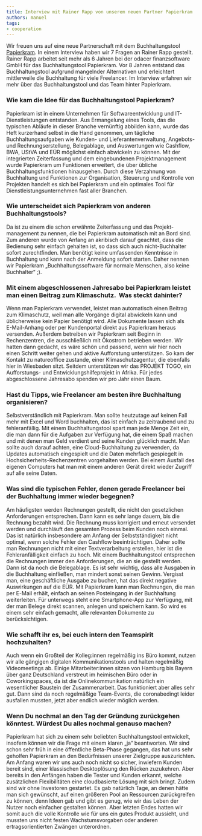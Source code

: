```yaml
---
title: Interview mit Rainer Rapp von unserem neuen Partner Papierkram
authors: manuel
tags:
- cooperation
---
```


Wir freuen uns auf eine neue Partnerschaft mit dem Buchhaltungstool [Papierkram](https://www.papierkram.de/). In einem Interview haben wir 7 Fragen an Rainer Rapp gestellt.  
Rainer Rapp arbeitet seit mehr als 6 Jahren bei der odacer finanzsoftware GmbH für das Buchhaltungstool Papierkram. Vor 8 Jahren entstand das Buchhaltungstool aufgrund mangelnder Alternativen und erleichtert mittlerweile die Buchhaltung für viele Freelancer. Im Interview erfahren wir mehr über das Buchhaltungstool und das Team hinter Papierkram.

### Wie kam die Idee für das Buchhaltungstool Papierkram?

Papierkram ist in einem Unternehmen für Softwareentwicklung und IT-Dienstleistungen entstanden. Aus Ermangelung eines Tools, das die typischen Abläufe in dieser Branche vernünftig abbilden kann, wurde das Heft kurzerhand selbst in die Hand genommen, um tägliche Buchhaltungsaufgaben wie Kunden- und Lieferantenverwaltung, Angebots- und Rechnungserstellung, Belegablage, und Auswertungen wie Cashflow, BWA, UStVA und EÜR möglichst einfach abwickeln zu können. Mit der integrierten Zeiterfassung und dem eingebundenen Projektmanagement wurde Papierkram um Funktionen erweitert, die über übliche Buchhaltungsfunktionen hinausgehen. Durch diese Verzahnung von Buchhaltung und Funktionen zur Organisation, Steuerung und Kontrolle von Projekten handelt es sich bei Papierkram und ein optimales Tool für Dienstleistungsunternehmen fast aller Branchen.

### Wie unterscheidet sich Papierkram von anderen Buchhaltungstools?

Da ist zu einem die schon erwähnte Zeiterfassung und das Projekt-management zu nennen, die bei Papierkram automatisch mit an Bord sind. Zum anderen wurde von Anfang an akribisch darauf geachtet, dass die Bedienung sehr einfach gehalten ist, so dass sich auch nicht-Buchhalter sofort zurechtfinden. Man benötigt keine umfassenden Kenntnisse in Buchhaltung und kann nach der Anmeldung sofort starten. Daher nennen wir Papierkram „Buchhaltungssoftware für normale Menschen, also keine Buchhalter“ ;).

### Mit einem abgeschlossenen Jahresabo bei Papierkram leistet man einen Beitrag zum Klimaschutz. &nbsp;Was steckt dahinter?

Wenn man Papierkram verwendet, leistet man automatisch einen Beitrag zum Klimaschutz, weil man alle Vorgänge digital abwickeln kann und üblicherweise kein Papier benötigt wird. Alle Dokumente lassen sich als   
E-Mail-Anhang oder per Kundenportal direkt aus Papierkram heraus versenden. Außerdem betreiben wir Papierkram seit Beginn in Rechenzentren, die ausschließlich mit Ökostrom betrieben werden. Wir hatten dann gedacht, es wäre schön und passend, wenn wir hier noch einen Schritt weiter gehen und aktive Aufforstung unterstützen. So kam der Kontakt zu natureoffice zustande, einer Klimaschutzagentur, die ebenfalls hier in Wiesbaden sitzt. Seitdem unterstützen wir das PROJEKT TOGO, ein Aufforstungs- und Entwicklungshilfeprojekt in Afrika. Für jedes abgeschlossene Jahresabo spenden wir pro Jahr einen Baum.

### Hast du Tipps, wie Freelancer am besten ihre Buchhaltung organisieren?

Selbstverständlich mit Papierkram. Man sollte heutzutage auf keinen Fall mehr mit Excel und Word buchhalten, das ist einfach zu zeitraubend und zu fehleranfällig. Mit einem Buchhaltungstool spart man jede Menge Zeit ein, die man dann für die Aufgaben zur Verfügung hat, die einem Spaß machen und mit denen man Geld verdient und seine Kunden glücklich macht. Man sollte auch darauf achten, eine Cloud-Buchhaltung zu verwenden, da Updates automatisch eingespielt und die Daten mehrfach gespiegelt in Hochsicherheits-Rechenzentren vorgehalten werden. Bei einem Ausfall des eigenen Computers hat man mit einem anderen Gerät direkt wieder Zugriff auf alle seine Daten.

### Was sind die typischen Fehler, denen gerade Freelancer bei der Buchhaltung immer wieder begegnen?

Am häufigsten werden Rechnungen gestellt, die nicht den gesetzlichen Anforderungen entsprechen. Dann kann es sehr lange dauern, bis die Rechnung bezahlt wird. Die Rechnung muss korrigiert und erneut versendet werden und durchläuft den gesamten Prozess beim Kunden noch einmal. Das ist natürlich insbesondere am Anfang der Selbstständigkeit nicht optimal, wenn solche Fehler den Cashflow beeinträchtigen. Daher sollte man Rechnungen nicht mit einer Textverarbeitung erstellen, hier ist die Fehleranfälligkeit einfach zu hoch. Mit einem Buchhaltungstool entsprechen die Rechnungen immer den Anforderungen, die an sie gestellt werden. Dann ist da noch die Belegablage. Es ist sehr wichtig, dass alle Ausgaben in die Buchhaltung einfließen, man mindert sonst seinen Gewinn. Vergisst man, eine geschäftliche Ausgabe zu buchen, hat das direkt negative Auswirkungen auf die EÜR. Mit Papierkram kann man Rechnungen, die man per E-Mail erhält, einfach an seinen Posteingang in der Buchhaltung weiterleiten. Für unterwegs steht eine Smartphone-App zur Verfügung, mit der man Belege direkt scannen, anlegen und speichern kann. So wird es einem sehr einfach gemacht, alle relevanten Dokumente zu berücksichtigen.

### Wie schafft ihr es, bei euch intern den Teamspirit hochzuhalten?

Auch wenn ein Großteil der Kolleg:innen regelmäßig ins Büro kommt, nutzen wir alle gängigen digitalen Kommunikationstools und halten regelmäßig Videomeetings ab. Einige Mitarbeiter:innen sitzen von Hamburg bis Bayern über ganz Deutschland verstreut im heimischen Büro oder in Coworkingspaces, da ist die Onlinekommunikation natürlich ein wesentlicher Baustein der Zusammenarbeit. Das funktioniert aber alles sehr gut. Dann sind da noch regelmäßige Team-Events, die coronabedingt leider ausfallen mussten, jetzt aber endlich wieder möglich werden.

### Wenn Du nochmal an den Tag der Gründung zurückgehen könntest. Würdest Du alles nochmal genauso machen?

Papierkram hat sich zu einem sehr beliebten Buchhaltungstool entwickelt, insofern können wir die Frage mit einem klaren „ja“ beantworten. Wir sind schon sehr früh in eine öffentliche Beta-Phase gegangen, das hat uns sehr geholfen Papierkram an den Bedürfnissen unserer Zielgruppe auszurichten. Am Anfang waren wir uns auch noch nicht so sicher, inwiefern Kunden bereit sind, einer klassischen Desktoplösung den Rücken zuzukehren. Aber bereits in den Anfängen haben die Tester und Kunden erkannt, welche zusätzlichen Flexibilitäten eine cloudbasierte Lösung mit sich bringt. Zudem sind wir ohne Investoren gestartet. Es gab natürlich Tage, an denen hätte man sich gewünscht, auf einen größeren Pool an Ressourcen zurückgreifen zu können, denn Ideen gab und gibt es genug, wie wir das Leben der Nutzer noch einfacher gestalten können. Aber letzten Endes hatten wir somit auch die volle Kontrolle wie für uns ein gutes Produkt aussieht, und mussten uns nicht festen Wachstumsvorgaben oder anderen ertragsorientierten Zwängen unterordnen.
